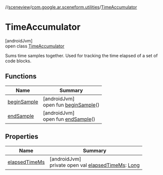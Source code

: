 //[sceneview](../../../index.md)/[com.google.ar.sceneform.utilities](../index.md)/[TimeAccumulator](index.md)

# TimeAccumulator

[androidJvm]\
open class [TimeAccumulator](index.md)

Sums time samples together. Used for tracking the time elapsed of a set of code blocks.

## Functions

| Name | Summary |
|---|---|
| [beginSample](begin-sample.md) | [androidJvm]<br>open fun [beginSample](begin-sample.md)() |
| [endSample](end-sample.md) | [androidJvm]<br>open fun [endSample](end-sample.md)() |

## Properties

| Name | Summary |
|---|---|
| [elapsedTimeMs](elapsed-time-ms.md) | [androidJvm]<br>private open val [elapsedTimeMs](elapsed-time-ms.md): [Long](https://kotlinlang.org/api/latest/jvm/stdlib/kotlin/-long/index.html) |
